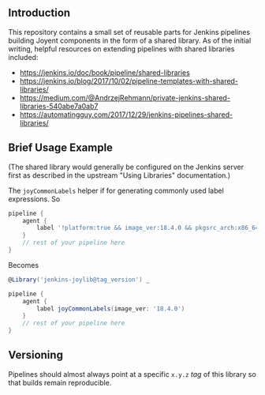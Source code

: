 ## Introduction

This repository contains a small set of reusable parts for Jenkins pipelines
building Joyent components in the form of a shared library.  As of the initial
writing, helpful resources on extending pipelines with shared libraries
included:

 * https://jenkins.io/doc/book/pipeline/shared-libraries
 * https://jenkins.io/blog/2017/10/02/pipeline-templates-with-shared-libraries/
 * https://medium.com/@AndrzejRehmann/private-jenkins-shared-libraries-540abe7a0ab7
 * https://automatingguy.com/2017/12/29/jenkins-pipelines-shared-libraries/

## Brief Usage Example

(The shared library would generally be configured on the Jenkins server first as
described in the upstream "Using Libraries" documentation.)

The `joyCommonLabels` helper if for generating commonly used label expressions.  So

```groovy
pipeline {
    agent {
        label '!platform:true && image_ver:18.4.0 && pkgsrc_arch:x86_64 && pi:20151126T062538Z && jenkins_agent:2'
    }
    // rest of your pipeline here
}
```

Becomes

```groovy
@Library('jenkins-joylib@tag_version') _

pipeline {
    agent {
        label joyCommonLabels(image_ver: '18.4.0')
    }
    // rest of your pipeline here
}
```


## Versioning

Pipelines should almost always point at a specific `x.y.z` *tag* of this library so that
builds remain reproducible.
